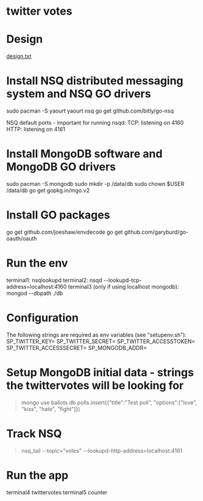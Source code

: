 # twitter votes

# Design
[design.txt](design.txt)  

# Install NSQ distributed messaging system and NSQ GO drivers
sudo pacman -S yaourt
yaourt nsq
go get github.com/bitly/go-nsq

NSQ default ports - important for running nsqd:
    TCP: listening on 4160
    HTTP: listening on 4161

# Install MongoDB software and MongoDB GO drivers
sudo pacman -S mongodb
sudo mkdir -p /data/db
sudo chown $USER /data/db
go get gopkg.in/mgo.v2

# Install GO packages
go get github.com/joeshaw/envdecode
go get github.com/garyburd/go-oauth/oauth

# Run the env
terminal1:
    nsqlookupd
terminal2:
    nsqd --lookupd-tcp-address=localhost:4160
terminal3 (only if using localhost mongodb):
    mongod --dbpath ./db

# Configuration
The following strings are required as env variables (see "setupenv.sh"):
SP_TWITTER_KEY=
SP_TWITTER_SECRET=
SP_TWITTER_ACCESSTOKEN=
SP_TWITTER_ACCESSSECRET=
SP_MONGODB_ADDR=

# Setup MongoDB initial data - strings the twittervotes will be looking for
> mongo
> use ballots
> db.polls.insert({"title":"Test poll", "options":["love", "kiss", "hate", "fight"]})

# Track NSQ
> nsq_tail --topic="votes" --lookupd-http-address=localhost:4161

# Run the app
terminal4
    twittervotes
terminal5
    counter
